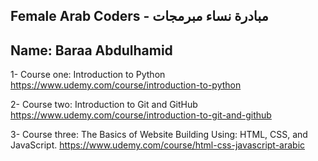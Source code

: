 ## Female Arab Coders - مبادرة نساء مبرمجات

## Name: Baraa Abdulhamid

1- Course one:
Introduction to Python
https://www.udemy.com/course/introduction-to-python


2- Course two:
Introduction to Git and GitHub
https://www.udemy.com/course/introduction-to-git-and-github


3- Course three:
The Basics of Website Building Using: HTML, CSS, and JavaScript.
https://www.udemy.com/course/html-css-javascript-arabic
